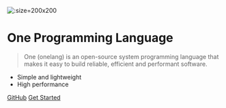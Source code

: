 ![](https://avatars.githubusercontent.com/u/40718659?s=200&v=4 ':size=200x200')

# One Programming Language

> One (onelang) is an open-source system programming language that makes it easy to build reliable, efficient and performant software.

* Simple and lightweight
* High performance

[GitHub](https://github.com/One-Language/One)
<a href="#/en/" target="_self">Get Started</a> <!-- CURRENTLY ENGLISH -->

